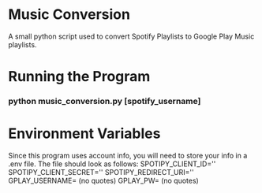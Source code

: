 # Music Conversion
A small python script used to convert Spotify Playlists to Google Play Music playlists.

# Running the Program
### python music_conversion.py [spotify_username]

# Environment Variables
Since this program uses account info, you will need to store your info in a .env file. The file should look as follows:
    SPOTIPY_CLIENT_ID=''
    SPOTIPY_CLIENT_SECRET=''
    SPOTIPY_REDIRECT_URI=''
    GPLAY_USERNAME= (no quotes)
    GPLAY_PW= (no quotes)
